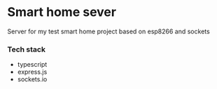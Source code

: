 # Smart home sever
  Server for my test smart home project based on esp8266 and sockets

### Tech stack
  - typescript
  - express.js
  - sockets.io

